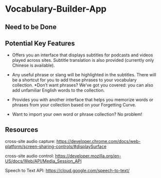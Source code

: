 # Vocabulary-Builder-App
## Need to be Done
## Potential Key Features
- Offers you an interface that displays subtitles for podcasts and videos played across sites. Subtitle translation is also provided (currently only Chinese is available).
* Any useful phrase or slang will be highlighted in the subtitles. There will be a shortcut for you to add these phrases to your vocabulary collection.
*Don’t want phrases? We’ve got you covered: you can also add unfamiliar English words to the collection.
- Provides you with another interface that helps you memorize words or phrases from your collection based on your Forgetting Curve.
* Want to import your own word or phrase collection? No problem!
## Resources
cross-site audio capture: https://developer.chrome.com/docs/web-platform/screen-sharing-controls/#displaySurface

cross-site audio control: https://developer.mozilla.org/en-US/docs/Web/API/Media_Session_API

Speech to Text API: https://cloud.google.com/speech-to-text/



